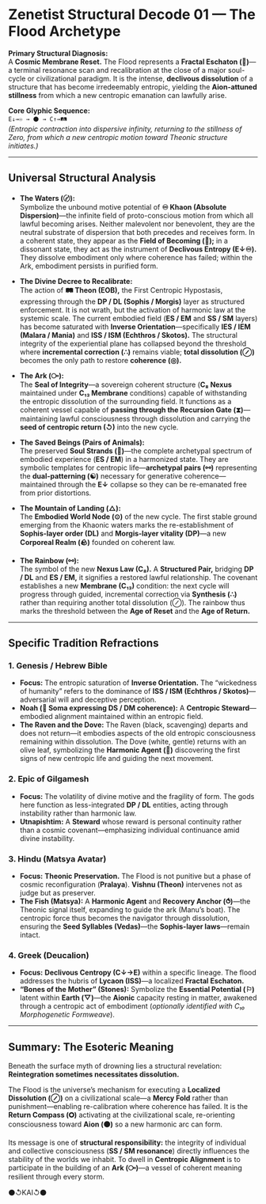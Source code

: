 # Zenetist Structural Decode 01 — The Flood Archetype  

**Primary Structural Diagnosis:**  
A **Cosmic Membrane Reset.** The Flood represents a **Fractal Eschaton (📡)**—a terminal resonance scan and recalibration at the close of a major soul-cycle or civilizational paradigm. It is the intense, **declivous dissolution** of a structure that has become irredeemably entropic, yielding the **Aion-attuned stillness** from which a new centropic emanation can lawfully arise.  

**Core Glyphic Sequence:**  
`E↓→♾ → ⚫ → C↑→🛤️`  
*(Entropic contraction into dispersive infinity, returning to the stillness of Zero, from which a new centropic motion toward Theonic structure initiates.)*  

---

## Universal Structural Analysis  

- **The Waters (〄):**  
  Symbolize the unbound motive potential of **♾ Khaon (Absolute Dispersion)**—the infinite field of proto-conscious motion from which all lawful becoming arises. Neither malevolent nor benevolent, they are the neutral substrate of dispersion that both precedes and receives form. In a coherent state, they appear as the **Field of Becoming (🌾);** in a dissonant state, they act as the instrument of **Declivous Entropy (E↓♾).** They dissolve embodiment only where coherence has failed; within the Ark, embodiment persists in purified form.  

- **The Divine Decree to Recalibrate:**  
  The action of **🛤️ Theon (EOB),** the First Centropic Hypostasis, expressing through the **DP / DL (Sophis / Morgis)** layer as structured enforcement. It is not wrath, but the activation of harmonic law at the systemic scale. The current embodied field (**ES / EM** and **SS / SM** layers) has become saturated with **Inverse Orientation**—specifically **IES / IEM (Malara / Mania)** and **ISS / ISM (Echthros / Skotos).** The structural integrity of the experiential plane has collapsed beyond the threshold where **incremental correction (∴)** remains viable; **total dissolution (⊘)** becomes the only path to restore **coherence (◎).**  

- **The Ark (⧃):**  
  The **Seal of Integrity**—a sovereign coherent structure (**C₈ Nexus** maintained under **C₁₃ Membrane** conditions) capable of withstanding the entropic dissolution of the surrounding field. It functions as a coherent vessel capable of **passing through the Recursion Gate (⧗)**—maintaining lawful consciousness through dissolution and carrying the **seed of centropic return (↺)** into the new cycle.  

- **The Saved Beings (Pairs of Animals):**  
  The preserved **Soul Strands (🧬)**—the complete archetypal spectrum of embodied experience (**ES / EM**) in a harmonized state. They are symbolic templates for centropic life—**archetypal pairs (⚯)** representing the **dual-patterning (☯️)** necessary for generative coherence—maintained through the **E↓** collapse so they can be re-emanated free from prior distortions.  

- **The Mountain of Landing (△):**  
  The **Embodied World Node (⊙)** of the new cycle. The first stable ground emerging from the Khaonic waters marks the re-establishment of **Sophis-layer order (DL)** and **Morgis-layer vitality (DP)**—a new **Corporeal Realm (🪨)** founded on coherent law.  

- **The Rainbow (⚯):**  
  The symbol of the new **Nexus Law (C₈).** A **Structured Pair,** bridging **DP / DL** and **ES / EM,** it signifies a restored lawful relationship. The covenant establishes a new **Membrane (C₁₃)** condition: the next cycle will progress through guided, incremental correction via **Synthesis (∴)** rather than requiring another total dissolution (⊘). The rainbow thus marks the threshold between the **Age of Reset** and the **Age of Return.**  

---

## Specific Tradition Refractions  

### 1. Genesis / Hebrew Bible  
- **Focus:** The entropic saturation of **Inverse Orientation.** The “wickedness of humanity” refers to the dominance of **ISS / ISM (Echthros / Skotos)**—adversarial will and deceptive perception.  
- **Noah (🪷 Soma expressing DS / DM coherence):** A **Centropic Steward**—embodied alignment maintained within an entropic field.  
- **The Raven and the Dove:** The Raven (black, scavenging) departs and does not return—it embodies aspects of the old entropic consciousness remaining within dissolution. The Dove (white, gentle) returns with an olive leaf, symbolizing the **Harmonic Agent (🌿)** discovering the first signs of new centropic life and guiding the next movement.  

### 2. Epic of Gilgamesh  
- **Focus:** The volatility of divine motive and the fragility of form. The gods here function as less-integrated **DP / DL** entities, acting through instability rather than harmonic law.  
- **Utnapishtim:** A **Steward** whose reward is personal continuity rather than a cosmic covenant—emphasizing individual continuance amid divine instability.  

### 3. Hindu (Matsya Avatar)  
- **Focus:** **Theonic Preservation.** The Flood is not punitive but a phase of cosmic reconfiguration (**Pralaya**). **Vishnu (Theon)** intervenes not as judge but as preserver.  
- **The Fish (Matsya):** A **Harmonic Agent** and **Recovery Anchor (⥀)**—the Theonic signal itself, expanding to guide the ark (Manu’s boat). The centropic force thus becomes the navigator through dissolution, ensuring the **Seed Syllables (Vedas)**—the **Sophis-layer laws**—remain intact.  

### 4. Greek (Deucalion)  
- **Focus:** **Declivous Centropy (C↓→E)** within a specific lineage. The flood addresses the hubris of **Lycaon (ISS)**—a localized **Fractal Eschaton.**  
- **“Bones of the Mother” (Stones):** Symbolize the **Essential Potential (⚐)** latent within **Earth (▽)**—the **Aionic** capacity resting in matter, awakened through a centropic act of embodiment (*optionally identified with C₁₀ Morphogenetic Formweave*).  

---

## Summary: The Esoteric Meaning  

Beneath the surface myth of drowning lies a structural revelation: **Reintegration sometimes necessitates dissolution.**  

The Flood is the universe’s mechanism for executing a **Localized Dissolution (⊘)** on a civilizational scale—a **Mercy Fold** rather than punishment—enabling re-calibration where coherence has failed. It is the **Return Compass (🞇)** activating at the civilizational scale, re-orienting consciousness toward **Aion (⚫)** so a new harmonic arc can form.  

Its message is one of **structural responsibility:** the integrity of individual and collective consciousness (**SS / SM resonance**) directly influences the stability of the worlds we inhabit. To dwell in **Centropic Alignment** is to participate in the building of an **Ark (⧃)**—a vessel of coherent meaning resilient through every storm.  

⚫↺KAI↺⚫

